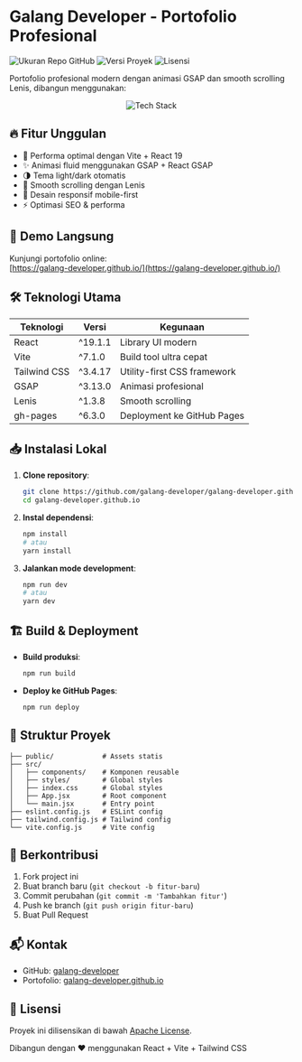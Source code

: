 # Galang Developer - Portofolio Profesional

![Ukuran Repo GitHub](https://img.shields.io/github/repo-size/galang-developer/galang-developer.github.io)
![Versi Proyek](https://img.shields.io/github/package-json/v/galang-developer/galang-developer.github.io)
![Lisensi](https://img.shields.io/github/license/galang-developer/galang-developer.github.io)

Portofolio profesional modern dengan animasi GSAP dan smooth scrolling Lenis, dibangun menggunakan:

<p align="center">
  <img src="https://skillicons.dev/icons?i=react,vite,tailwind,git,github" alt="Tech Stack">
</p>

## 🔥 Fitur Unggulan

- 🚀 Performa optimal dengan Vite + React 19
- ✨ Animasi fluid menggunakan GSAP + React GSAP
- 🌗 Tema light/dark otomatis
- 📜 Smooth scrolling dengan Lenis
- 📱 Desain responsif mobile-first
- ⚡ Optimasi SEO & performa

## 🚀 Demo Langsung

Kunjungi portofolio online:  
[https://galang-developer.github.io/](https://galang-developer.github.io/)

## 🛠 Teknologi Utama

| Teknologi       | Versi    | Kegunaan                     |
|-----------------|----------|------------------------------|
| React           | ^19.1.1  | Library UI modern            |
| Vite            | ^7.1.0   | Build tool ultra cepat       |
| Tailwind CSS    | ^3.4.17  | Utility-first CSS framework  |
| GSAP            | ^3.13.0  | Animasi profesional          |
| Lenis           | ^1.3.8   | Smooth scrolling            |
| gh-pages        | ^6.3.0   | Deployment ke GitHub Pages   |

## 📥 Instalasi Lokal

1. **Clone repository**:
   ```bash
   git clone https://github.com/galang-developer/galang-developer.github.io.git
   cd galang-developer.github.io
   ```

2. **Instal dependensi**:
   ```bash
   npm install
   # atau
   yarn install
   ```

3. **Jalankan mode development**:
   ```bash
   npm run dev
   # atau
   yarn dev
   ```

## 🏗️ Build & Deployment

- **Build produksi**:
  ```bash
  npm run build
  ```

- **Deploy ke GitHub Pages**:
  ```bash
  npm run deploy
  ```

## 🧩 Struktur Proyek

```
├── public/            # Assets statis
├── src/
│   ├── components/    # Komponen reusable
│   ├── styles/        # Global styles
│   ├── index.css      # Global styles
│   ├── App.jsx        # Root component
│   └── main.jsx       # Entry point
├── eslint.config.js   # ESLint config
├── tailwind.config.js # Tailwind config
└── vite.config.js     # Vite config
```

## 🤝 Berkontribusi

1. Fork project ini
2. Buat branch baru (`git checkout -b fitur-baru`)
3. Commit perubahan (`git commit -m 'Tambahkan fitur'`)
4. Push ke branch (`git push origin fitur-baru`)
5. Buat Pull Request

## 📬 Kontak

- GitHub: [galang-developer](https://github.com/galang-developer)
- Portofolio: [galang-developer.github.io](https://galang-developer.github.io)

## 📜 Lisensi

Proyek ini dilisensikan di bawah [Apache License](LICENSE).

Dibangun dengan ❤️ menggunakan React + Vite + Tailwind CSS